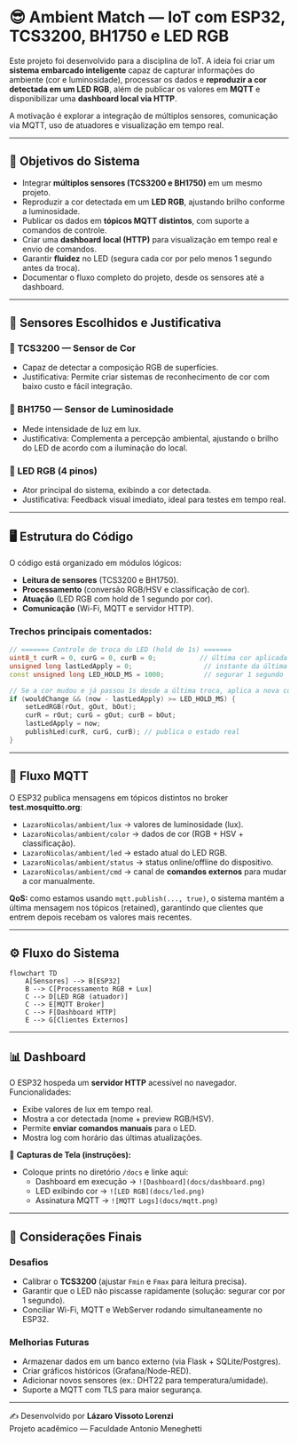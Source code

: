 # 😎 Ambient Match — IoT com ESP32, TCS3200, BH1750 e LED RGB

Este projeto foi desenvolvido para a disciplina de IoT.
A ideia foi criar um **sistema embarcado inteligente** capaz de capturar informações do ambiente (cor e luminosidade), processar os dados e **reproduzir a cor detectada em um LED RGB**, além de publicar os valores em **MQTT** e disponibilizar uma **dashboard local via HTTP**.

A motivação é explorar a integração de múltiplos sensores, comunicação via MQTT, uso de atuadores e visualização em tempo real.

---

## 🎯 Objetivos do Sistema
- Integrar **múltiplos sensores (TCS3200 e BH1750)** em um mesmo projeto.  
- Reproduzir a cor detectada em um **LED RGB**, ajustando brilho conforme a luminosidade.  
- Publicar os dados em **tópicos MQTT distintos**, com suporte a comandos de controle.  
- Criar uma **dashboard local (HTTP)** para visualização em tempo real e envio de comandos.  
- Garantir **fluidez** no LED (segura cada cor por pelo menos 1 segundo antes da troca).  
- Documentar o fluxo completo do projeto, desde os sensores até a dashboard.  

---

## 🧩 Sensores Escolhidos e Justificativa

### 🔹 TCS3200 — Sensor de Cor
- Capaz de detectar a composição RGB de superfícies.
- Justificativa: Permite criar sistemas de reconhecimento de cor com baixo custo e fácil integração.

### 🔹 BH1750 — Sensor de Luminosidade
- Mede intensidade de luz em lux.
- Justificativa: Complementa a percepção ambiental, ajustando o brilho do LED de acordo com a iluminação do local.

### 🔹 LED RGB (4 pinos)
- Ator principal do sistema, exibindo a cor detectada.
- Justificativa: Feedback visual imediato, ideal para testes em tempo real.

---

## 🖥️ Estrutura do Código

O código está organizado em módulos lógicos:  
- **Leitura de sensores** (TCS3200 e BH1750).  
- **Processamento** (conversão RGB/HSV e classificação de cor).  
- **Atuação** (LED RGB com hold de 1 segundo por cor).  
- **Comunicação** (Wi-Fi, MQTT e servidor HTTP).  

### Trechos principais comentados:

```cpp
// ======= Controle de troca do LED (hold de 1s) =======
uint8_t curR = 0, curG = 0, curB = 0;           // última cor aplicada
unsigned long lastLedApply = 0;                  // instante da última troca
const unsigned long LED_HOLD_MS = 1000;          // segurar 1 segundo

// Se a cor mudou e já passou 1s desde a última troca, aplica a nova cor
if (wouldChange && (now - lastLedApply) >= LED_HOLD_MS) {
    setLedRGB(rOut, gOut, bOut);
    curR = rOut; curG = gOut; curB = bOut;
    lastLedApply = now;
    publishLed(curR, curG, curB); // publica o estado real
}
```

---

## 📡 Fluxo MQTT

O ESP32 publica mensagens em tópicos distintos no broker **test.mosquitto.org**:

- `LazaroNicolas/ambient/lux` → valores de luminosidade (lux).  
- `LazaroNicolas/ambient/color` → dados de cor (RGB + HSV + classificação).  
- `LazaroNicolas/ambient/led` → estado atual do LED RGB.  
- `LazaroNicolas/ambient/status` → status online/offline do dispositivo.  
- `LazaroNicolas/ambient/cmd` → canal de **comandos externos** para mudar a cor manualmente.  

**QoS:** como estamos usando `mqtt.publish(..., true)`, o sistema mantém a última mensagem nos tópicos (retained), garantindo que clientes que entrem depois recebam os valores mais recentes.  

---

## ⚙️ Fluxo do Sistema

```mermaid
flowchart TD
    A[Sensores] --> B[ESP32]
    B --> C[Processamento RGB + Lux]
    C --> D[LED RGB (atuador)]
    C --> E[MQTT Broker]
    C --> F[Dashboard HTTP]
    E --> G[Clientes Externos]
```

---

## 📊 Dashboard

O ESP32 hospeda um **servidor HTTP** acessível no navegador.  
Funcionalidades:
- Exibe valores de lux em tempo real.  
- Mostra a cor detectada (nome + preview RGB/HSV).  
- Permite **enviar comandos manuais** para o LED.  
- Mostra log com horário das últimas atualizações.  

📸 **Capturas de Tela (instruções):**
- Coloque prints no diretório `/docs` e linke aqui:
  - Dashboard em execução → `![Dashboard](docs/dashboard.png)`  
  - LED exibindo cor → `![LED RGB](docs/led.png)`  
  - Assinatura MQTT → `![MQTT Logs](docs/mqtt.png)`  

---

## 🚀 Considerações Finais

### Desafios
- Calibrar o **TCS3200** (ajustar `Fmin` e `Fmax` para leitura precisa).  
- Garantir que o LED não piscasse rapidamente (solução: segurar cor por 1 segundo).  
- Conciliar Wi-Fi, MQTT e WebServer rodando simultaneamente no ESP32.  

### Melhorias Futuras
- Armazenar dados em um banco externo (via Flask + SQLite/Postgres).  
- Criar gráficos históricos (Grafana/Node-RED).  
- Adicionar novos sensores (ex.: DHT22 para temperatura/umidade).  
- Suporte a MQTT com TLS para maior segurança.  

---

✍️ Desenvolvido por **Lázaro Vissoto Lorenzi**  
Projeto acadêmico — Faculdade Antonio Meneghetti
